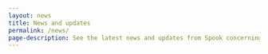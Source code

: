 ```yaml
---
layout: news
title: News and updates
permalink: /news/
page-description: See the latest news and updates from Spook concerning environmental and power monitoring.
---
```

